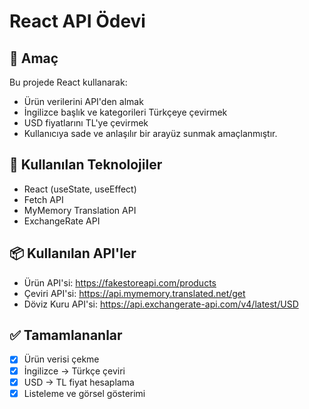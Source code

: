 # React API Ödevi

## 🎯 Amaç

Bu projede React kullanarak:

- Ürün verilerini API'den almak
- İngilizce başlık ve kategorileri Türkçeye çevirmek
- USD fiyatlarını TL'ye çevirmek
- Kullanıcıya sade ve anlaşılır bir arayüz sunmak amaçlanmıştır.

## 🧰 Kullanılan Teknolojiler

- React (useState, useEffect)
- Fetch API
- MyMemory Translation API
- ExchangeRate API

## 📦 Kullanılan API'ler

- Ürün API'si: https://fakestoreapi.com/products
- Çeviri API'si: https://api.mymemory.translated.net/get
- Döviz Kuru API'si: https://api.exchangerate-api.com/v4/latest/USD

## ✅ Tamamlananlar

- [x] Ürün verisi çekme
- [x] İngilizce → Türkçe çeviri
- [x] USD → TL fiyat hesaplama
- [x] Listeleme ve görsel gösterimi
